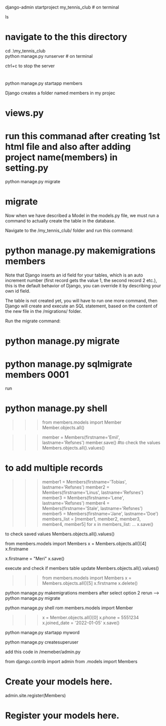 django-admin startproject my_tennis_club # on terminal 


ls
# navigate to the this directory
cd .\my_tennis_club\
python manage.py runserver # on terminal

ctrl+c to stop the server 
# <!-- rename the app member --> #
python manage.py startapp members

Django creates a folder named members in my projec

# views.py


# run this commanad after creating 1st html file and also after adding project name(members) in setting.py

python manage.py migrate

<!-- next step is to create the models (Table ) -->
# migrate
Now when we have described a Model in the models.py file, we must run a command to actually create the table in the database.

Navigate to the /my_tennis_club/ folder and run this command:

# python manage.py makemigrations members

Note that Django inserts an id field for your tables, which is an auto increment number (first record gets the value 1, the second record 2 etc.), this is the default behavior of Django, you can override it by describing your own id field.

The table is not created yet, you will have to run one more command, then Django will create and execute an SQL statement, based on the content of the new file in the /migrations/ folder.

Run the migrate command:
# python manage.py migrate

<!-- View SQL: -->

# python manage.py sqlmigrate members 0001

<!-- insert Data -->
run
# python manage.py shell
>>>from members.models import Member
>>>Member.objects.all()

>>>member = Members(firstname='Emil', lastname='Refsnes')
>>> member.save()
#to check the values
Members.objects.all().values()

# to add multiple records
>>> member1 = Members(firstname='Tobias', lastname='Refsnes')
>>> member2 = Members(firstname='Linus', lastname='Refsnes')
>>> member3 = Members(firstname='Lene', lastname='Refsnes')
>>> member4 = Members(firstname='Stale', lastname='Refsnes')
>>> member5 = Members(firstname='Jane', lastname='Doe')
>>> members_list = [member1, member2, member3, member4, member5]
>>> for x in members_list:
...   x.save()

to check saved values
Members.objects.all().values()

<!-- update Records -->
from members.models import Members
x = Members.objects.all()[4]
x.firstname
<!-- update name  -->
x.firstname = "Meri"
x.save()

execute and check if members table update
Members.objects.all().values()


<!-- Delete recodrs -->

>>> from members.models import Members
>>> x = Members.objects.all()[5]
>>> x.firstname
>>> x.delete()


<!-- after updating the model members -->
python manage.py makemigrations members
after select option 2 
rerun   -->  python manage.py migrate

<!-- adding the new values -->
python manage.py shell
rom members.models import Member
>>> x = Member.objects.all()[0]
>>> x.phone = 5551234
>>> x.joined_date = '2022-01-05'
>>> x.save()

<!-- to create the admin.py file -->

python manage.py startapp myword

<!-- to create super user -->
python manage.py createsuperuser

<!-- Include models to admin  -->
add this code in 
/memeber/admin.py

from django.contrib import admin
from .models import Members

# Create your models here.
admin.site.register(Members)
# Register your models here.
